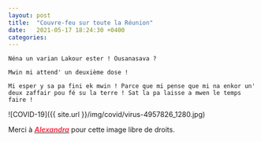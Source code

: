 ```yaml
---
layout: post
title:  "Couvre-feu sur toute la Réunion"
date:   2021-05-17 18:24:30 +0400
categories: 
---
```

<!---

You’ll find this post in your `_posts` directory. Go ahead and edit it and re-build the site to see your changes. You can rebuild the site in many different ways, but the most common way is to run `jekyll serve`, which launches a web server and auto-regenerates your site when a file is updated.

Jekyll requires blog post files to be named according to the following format:

`YEAR-MONTH-DAY-title.MARKUP`

Where `YEAR` is a four-digit number, `MONTH` and `DAY` are both two-digit numbers, and `MARKUP` is the file extension representing the format used in the file. After that, include the necessary front matter. Take a look at the source for this post to get an idea about how it works.

Jekyll also offers powerful support for code snippets:

{% highlight ruby %}
def print_hi(name)
  puts "Hi, #{name}"
end
print_hi('Tom')
#=> prints 'Hi, Tom' to STDOUT.
{% endhighlight %}

Check out the [Jekyll docs][jekyll-docs] for more info on how to get the most out of Jekyll. File all bugs/feature requests at [Jekyll’s GitHub repo][jekyll-gh]. If you have questions, you can ask them on [Jekyll Talk][jekyll-talk].

[jekyll-docs]: https://jekyllrb.com/docs/home
[jekyll-gh]:   https://github.com/jekyll/jekyll
[jekyll-talk]: https://talk.jekyllrb.com/

--->


`Néna un varian Lakour ester ! Ousanasava ?`

`Mwin mi attend' un deuxième dose !`

`Mi esper y sa pa fini ek mwin ! Parce que mi pense que mi na enkor un' deux zaffair pou fé su la terre ! Sat la pa laisse a mwen le temps faire !`

![COVID-19]({{ site.url }}/img/covid/virus-4957826_1280.jpg)

Merci à <a href="https://pixabay.com/fr/users/alexandra_koch-621802/?tab=popular" target="_blank"><span style="color:  #ff3349">***Alexandra***</span></a>  pour cette image libre de droits.

